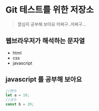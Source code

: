 # Git 테스트를 위한 저장소

>열심히 공부해 보아요
>어쩌구..저쩌구...

## 웹브라우저가 해석하는 문자열
- html
- css
- javascript

## javascript 를 공부해 보아요
```javascript
//변수
let a = 10;
//상수
const b = 20;
```
